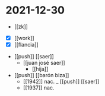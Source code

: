 # 2021-12-30

- [[zk]]
- [x] [[work]]
- [x] [[flancia]]
- [[push]] [[saer]]
  - [[juan josé saer]]
    - [[hija]]
- [[push]] [[barón biza]]
  - [[1942]] nac.
_ [[push]] [[saer]]
  - [[1937]] nac.